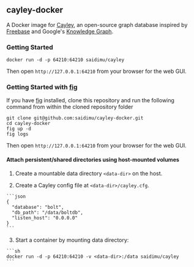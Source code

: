 ## cayley-docker

A Docker image for [Cayley](https://github.com/google/cayley), an open-source graph database inspired by [Freebase](http://freebase.com) and Google's [Knowledge Graph](http://www.google.com/insidesearch/features/search/knowledge.html).

### Getting Started

```
docker run -d -p 64210:64210 saidimu/cayley
```

Then open `http://127.0.0.1:64210` from your browser for the web GUI.

### Getting Started with [fig](http://www.fig.sh/)

If you have [fig](http://www.fig.sh/) installed, clone this repository and run the following command from within the cloned repository folder
```
git clone git@github.com:saidimu/cayley-docker.git
cd cayley-docker
fig up -d
fig logs
```

Then open `http://127.0.0.1:64210` from your browser for the web GUI.

#### Attach persistent/shared directories using host-mounted volumes

  1. Create a mountable data directory `<data-dir>` on the host.

  2. Create a Cayley config file at `<data-dir>/cayley.cfg`.

    ```json
    {
      "database": "bolt",
      "db_path": "/data/boltdb",
      "listen_host": "0.0.0.0"
    }
    ```

  3. Start a container by mounting data directory:

    ```sh
    docker run -d -p 64210:64210 -v <data-dir>:/data saidimu/cayley
    ```

